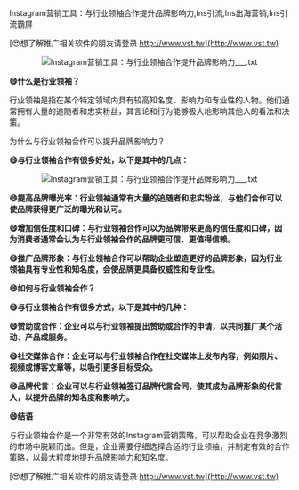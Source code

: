 Instagram营销工具：与行业领袖合作提升品牌影响力,Ins引流,Ins出海营销,Ins引流霸屏

[😍想了解推广相关软件的朋友请登录 http://www.vst.tw](http://www.vst.tw)

 <center><img src="https://vst.tw/MP4/tuiguang/png/0.png" alt="Instagram营销工具：与行业领袖合作提升品牌影响力___.txt"></center>

**😄什么是行业领袖？**

行业领袖是指在某个特定领域内具有较高知名度、影响力和专业性的人物。他们通常拥有大量的追随者和忠实粉丝，其言论和行为能够极大地影响其他人的看法和决策。

为什么与行业领袖合作可以提升品牌影响力？

**😄与行业领袖合作有很多好处，以下是其中的几点：**

 <center><img src="https://vst.tw/MP4/tuiguang/png/0.png" alt="Instagram营销工具：与行业领袖合作提升品牌影响力___.txt"></center>

**😄提高品牌曝光率：行业领袖通常有大量的追随者和忠实粉丝，与他们合作可以使品牌获得更广泛的曝光和认可。**

**😄增加信任度和口碑：与行业领袖合作可以为品牌带来更高的信任度和口碑，因为消费者通常会认为与行业领袖合作的品牌更可信、更值得信赖。**

**😄推广品牌形象：与行业领袖合作可以帮助企业塑造更好的品牌形象，因为行业领袖具有专业性和知名度，会使品牌更具备权威性和专业性。**

**😄如何与行业领袖合作？**

**😄与行业领袖合作有很多方式，以下是其中的几种：**

**😄赞助或合作：企业可以与行业领袖提出赞助或合作的申请，以共同推广某个活动、产品或服务。**

**😄社交媒体合作：企业可以与行业领袖合作在社交媒体上发布内容，例如照片、视频或博客文章等，以吸引更多目标受众。**

**😄品牌代言：企业可以与行业领袖签订品牌代言合同，使其成为品牌形象的代言人，以提升品牌的知名度和影响力。**

**😄结语**

与行业领袖合作是一个非常有效的Instagram营销策略，可以帮助企业在竞争激烈的市场中脱颖而出。但是，企业需要仔细选择合适的行业领袖，并制定有效的合作策略，以最大程度地提升品牌影响力和知名度。

[😍想了解推广相关软件的朋友请登录 http://www.vst.tw](http://www.vst.tw)



